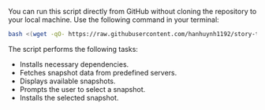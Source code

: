 You can run this script directly from GitHub without cloning the repository to your local machine. Use the following command in your terminal:
```bash
bash <(wget -qO- https://raw.githubusercontent.com/hanhuynh1192/story-tasks/main/task2.sh)
```
The script performs the following tasks:

- Installs necessary dependencies.
- Fetches snapshot data from predefined servers.
- Displays available snapshots.
- Prompts the user to select a snapshot.
- Installs the selected snapshot.
